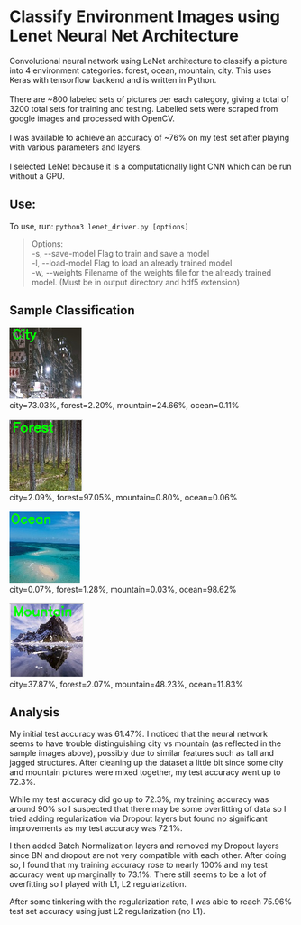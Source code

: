 # Classify Environment Images using Lenet Neural Net Architecture
Convolutional neural network using LeNet architecture to classify a picture into 4 environment categories: forest, ocean, mountain, city. This uses Keras with tensorflow backend and is written in Python. <br><br>
There are ~800 labeled sets of pictures per each category, giving a total of 3200 total sets for training and testing. Labelled sets were scraped from google images and processed with OpenCV.  <br><br>
I was available to achieve an accuracy of ~76% on my test set after playing with various parameters and layers. <br><br>
I selected LeNet because it is a computationally light CNN which can be run without a GPU.

## Use:
To use, run: `python3 lenet_driver.py [options]`  
>Options:  
    -s, --save-model    Flag to train and save a model  
    -l, --load-model    Flag to load an already trained model  
    -w, --weights       Filename of the weights file for the already trained model. (Must be in output directory and hdf5 extension)  

## Sample Classification
![alt text](screenshots/sample1.png)<br>
city=73.03%, forest=2.20%, mountain=24.66%, ocean=0.11%
<br><br>
![alt text](screenshots/sample2.png)<br>
city=2.09%, forest=97.05%, mountain=0.80%, ocean=0.06%
<br><br>
![alt text](screenshots/sample3.png)<br>
city=0.07%, forest=1.28%, mountain=0.03%, ocean=98.62%
<br><br>
![alt text](screenshots/sample4.png)<br>
city=37.87%, forest=2.07%, mountain=48.23%, ocean=11.83%

## Analysis
My initial test accuracy was 61.47%. I noticed that the neural network seems to have trouble distinguishing city vs mountain (as reflected in the sample images above), possibly due to similar features such as tall and jagged structures. After cleaning up the dataset a little bit since some city and mountain pictures were mixed together, my test accuracy went up to 72.3%.

While my test accuracy did go up to 72.3%, my training accuracy was around 90% so I suspected that there may be some overfitting of data so I tried adding regularization via Dropout layers but found no significant improvements as my test accuracy was 72.1%. 

I then added Batch Normalization layers and removed my Dropout layers since BN and dropout are not very compatible with each other. After doing so, I found that my training accuracy rose to nearly 100% and my test accuracy went up marginally to 73.1%. There still seems to be a lot of overfitting so I played with L1, L2 regularization.

After some tinkering with the regularization rate, I was able to reach 75.96% test set accuracy using just L2 regularization (no L1).

